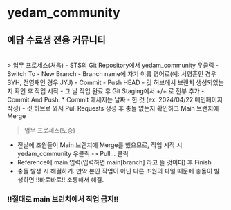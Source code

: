 # yedam_community
<h2>예담 수료생 전용 커뮤니티</h2>
<br>
>  업무 프로세스(처음)
- STS의 Git Repository에서 yedam_community 우클릭
- Switch To
- New Branch
- Branch name에 자기 이름 영어로(예: 서영훈인 경우 SYH, 전영재인 경우 JYJ) 
- Commit
- Push HEAD
- 깃 허브에서 브랜치 생성되었는지 확인 후 작업 시작
- 그 날 작업 완료 후 Git Staging에서 +/+ 로 전부 추가
- Commit And Push. * Commit 메세지는 날짜 - 한 것 (ex: 2024/04/22 메인페이지 작성)
- 깃 허브로 와서 Pull Requests 생성 후 충돌 없는지 확인하고 Main 브랜치에 Merge

>  업무 프로세스(도중)
- 전날에 조원들이 Main 브랜치에 Merge를 했으므로, 작업 시작 시 yedam_community 우클릭 -> Pull... 클릭
- Reference에 main 입력(입력하면 main[branch] 라고 뜰 것이다) 후 Finish
- 충돌 발생 시 해결하기. 만약 본인 작업이 아닌 다른 조원의 파일 때문에 충돌이 발생하면 !!바로바로!! 소통해서 해결.

<h3>!!절대로 main 브런치에서 작업 금지!!</h3> 
